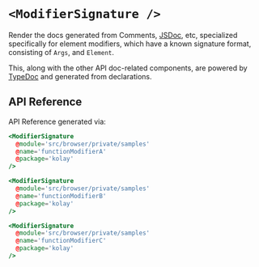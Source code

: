 # `<ModifierSignature />`

Render the docs generated from Comments, [JSDoc](https://jsdoc.app/), etc, specialized specifically for element modifiers, which have a known signature format, consisting of `Args`, and `Element`.

This, along with the other API doc-related components, are powered by [TypeDoc](https://typedoc.org/) and generated from declarations.

## API Reference

API Reference generated via:

```hbs live no-shadow preview below
<ModifierSignature
  @module='src/browser/private/samples'
  @name='functionModifierA'
  @package='kolay'
/>
```

```hbs live no-shadow preview below
<ModifierSignature
  @module='src/browser/private/samples'
  @name='functionModifierB'
  @package='kolay'
/>
```

```hbs live no-shadow preview below
<ModifierSignature
  @module='src/browser/private/samples'
  @name='functionModifierC'
  @package='kolay'
/>
```
